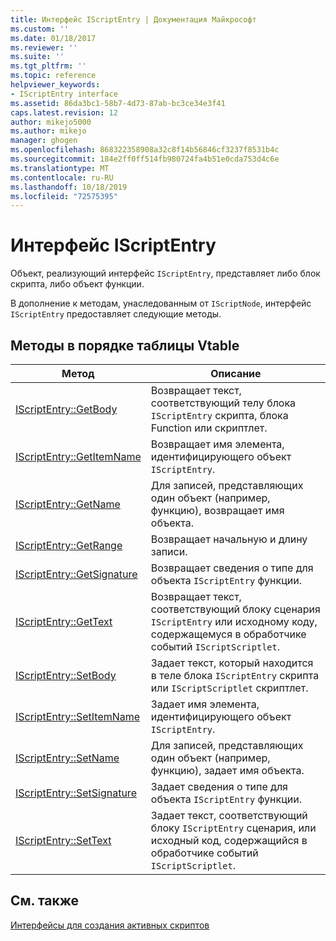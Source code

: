 ```yaml
---
title: Интерфейс IScriptEntry | Документация Майкрософт
ms.custom: ''
ms.date: 01/18/2017
ms.reviewer: ''
ms.suite: ''
ms.tgt_pltfrm: ''
ms.topic: reference
helpviewer_keywords:
- IScriptEntry interface
ms.assetid: 86da3bc1-58b7-4d73-87ab-bc3ce34e3f41
caps.latest.revision: 12
author: mikejo5000
ms.author: mikejo
manager: ghogen
ms.openlocfilehash: 868322358908a32c8f14b56846cf3237f8531b4c
ms.sourcegitcommit: 184e2ff0ff514fb980724fa4b51e0cda753d4c6e
ms.translationtype: MT
ms.contentlocale: ru-RU
ms.lasthandoff: 10/18/2019
ms.locfileid: "72575395"
---
```

# <a name="iscriptentry-interface"></a>Интерфейс IScriptEntry
Объект, реализующий интерфейс `IScriptEntry`, представляет либо блок скрипта, либо объект функции.  
  
 В дополнение к методам, унаследованным от `IScriptNode`, интерфейс `IScriptEntry` предоставляет следующие методы.  
  
## <a name="methods-in-vtable-order"></a>Методы в порядке таблицы Vtable  
  
|Метод|Описание|  
|------------|-----------------|  
|[IScriptEntry::GetBody](../../winscript/reference/iscriptentry-getbody.md)|Возвращает текст, соответствующий телу блока `IScriptEntry` скрипта, блока Function или скриптлет.|  
|[IScriptEntry::GetItemName](../../winscript/reference/iscriptentry-getitemname.md)|Возвращает имя элемента, идентифицирующего объект `IScriptEntry`.|  
|[IScriptEntry::GetName](../../winscript/reference/iscriptentry-getname.md)|Для записей, представляющих один объект (например, функцию), возвращает имя объекта.|  
|[IScriptEntry::GetRange](../../winscript/reference/iscriptentry-getrange.md)|Возвращает начальную и длину записи.|  
|[IScriptEntry::GetSignature](../../winscript/reference/iscriptentry-getsignature.md)|Возвращает сведения о типе для объекта `IScriptEntry` функции.|  
|[IScriptEntry::GetText](../../winscript/reference/iscriptentry-gettext.md)|Возвращает текст, соответствующий блоку сценария `IScriptEntry` или исходному коду, содержащемуся в обработчике событий `IScriptScriptlet`.|  
|[IScriptEntry::SetBody](../../winscript/reference/iscriptentry-setbody.md)|Задает текст, который находится в теле блока `IScriptEntry` скрипта или `IScriptScriptlet` скриптлет.|  
|[IScriptEntry::SetItemName](../../winscript/reference/iscriptentry-setitemname.md)|Задает имя элемента, идентифицирующего объект `IScriptEntry`.|  
|[IScriptEntry::SetName](../../winscript/reference/iscriptentry-setname.md)|Для записей, представляющих один объект (например, функцию), задает имя объекта.|  
|[IScriptEntry::SetSignature](../../winscript/reference/iscriptentry-setsignature.md)|Задает сведения о типе для объекта `IScriptEntry` функции.|  
|[IScriptEntry::SetText](../../winscript/reference/iscriptentry-settext.md)|Задает текст, соответствующий блоку `IScriptEntry` сценария, или исходный код, содержащийся в обработчике событий `IScriptScriptlet`.|  
  
## <a name="see-also"></a>См. также  
 [Интерфейсы для создания активных скриптов](../../winscript/reference/active-script-authoring-interfaces.md)